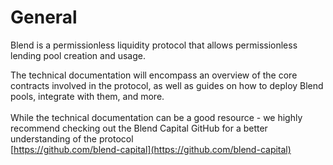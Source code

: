# General

Blend is a permissionless liquidity protocol that allows permissionless lending pool creation and usage.

The technical documentation will encompass an overview of the core contracts involved in the protocol, as well as guides on how to deploy Blend pools, integrate with them, and more.\
\
While the technical documentation can be a good resource - we highly recommend checking out the Blend Capital GitHub for a better understanding of the protocol\
[https://github.com/blend-capital](https://github.com/blend-capital)

